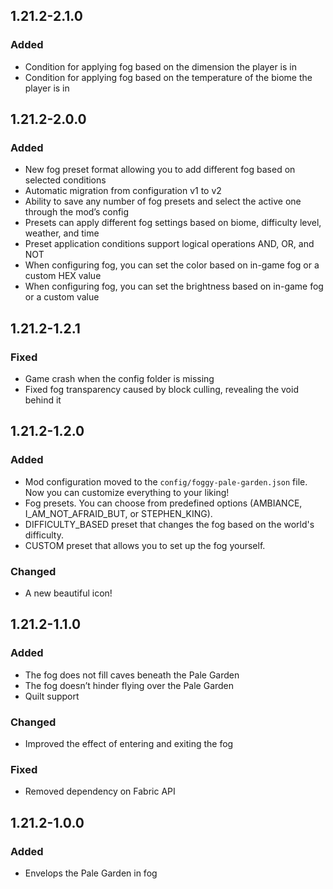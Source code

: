 ## 1.21.2-2.1.0

### Added

- Condition for applying fog based on the dimension the player is in
- Condition for applying fog based on the temperature of the biome the player is in

## 1.21.2-2.0.0

### Added
- New fog preset format allowing you to add different fog based on selected conditions
- Automatic migration from configuration v1 to v2
- Ability to save any number of fog presets and select the active one through the mod’s config
- Presets can apply different fog settings based on biome, difficulty level, weather, and time
- Preset application conditions support logical operations AND, OR, and NOT
- When configuring fog, you can set the color based on in-game fog or a custom HEX value
- When configuring fog, you can set the brightness based on in-game fog or a custom value

## 1.21.2-1.2.1

### Fixed
- Game crash when the config folder is missing
- Fixed fog transparency caused by block culling, revealing the void behind it

## 1.21.2-1.2.0

### Added

- Mod configuration moved to the `config/foggy-pale-garden.json` file. Now you can customize everything to your liking!
- Fog presets. You can choose from predefined options (AMBIANCE, I_AM_NOT_AFRAID_BUT, or STEPHEN_KING).
- DIFFICULTY_BASED preset that changes the fog based on the world's difficulty.
- CUSTOM preset that allows you to set up the fog yourself.

### Changed

- A new beautiful icon!

## 1.21.2-1.1.0

### Added
- The fog does not fill caves beneath the Pale Garden
- The fog doesn’t hinder flying over the Pale Garden
- Quilt support

### Changed
- Improved the effect of entering and exiting the fog

### Fixed
- Removed dependency on Fabric API

## 1.21.2-1.0.0

### Added
- Envelops the Pale Garden in fog

